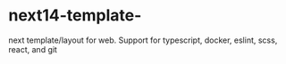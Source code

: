 # next14-template-
next template/layout for web. Support for typescript, docker, eslint, scss, react, and git 
